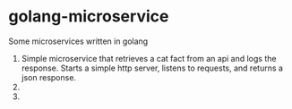 # golang-microservice

Some microservices written in golang
1. Simple microservice that retrieves a cat fact from an api and logs the response. Starts a simple http server, listens to requests, and returns a json response.
2. 
3. 
